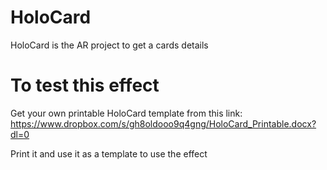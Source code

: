# HoloCard
HoloCard is the AR project to get a cards details

# To test this effect

Get your own printable HoloCard template from this link:
https://www.dropbox.com/s/gh8oldooo9q4gng/HoloCard_Printable.docx?dl=0

Print it and use it as a template to use the effect
